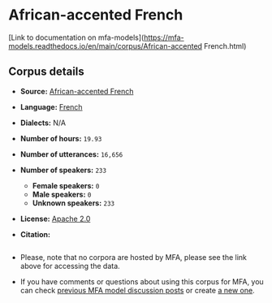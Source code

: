 
# African-accented French

[Link to documentation on mfa-models](https://mfa-models.readthedocs.io/en/main/corpus/African-accented French.html)

## Corpus details

- **Source:** [African-accented French](http://www.openslr.org/57/)
- **Language:** [French](https://en.wikipedia.org/wiki/French_language)
- **Dialects:** N/A
- **Number of hours:** `19.93`
- **Number of utterances:** `16,656`
- **Number of speakers:** `233`
  - **Female speakers:** `0`
  - **Male speakers:** `0`
  - **Unknown speakers:** `233`
- **License:** [Apache 2.0](https://www.apache.org/licenses/LICENSE-2.0)

- **Citation:**
```bibtex

```

- Please, note that no corpora are hosted by MFA, please see the link above for accessing the data.

- If you have comments or questions about using this corpus for MFA, you can check [previous MFA model discussion posts](https://github.com/MontrealCorpusTools/mfa-models/discussions?discussions_q=African-accented+French) or create [a new one](https://github.com/MontrealCorpusTools/mfa-models/discussions/new).
